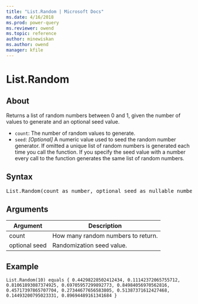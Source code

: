 ```yaml
---
title: "List.Random | Microsoft Docs"
ms.date: 4/16/2018
ms.prod: power-query
ms.reviewer: owend
ms.topic: reference
author: minewiskan
ms.author: owend
manager: kfile
---
```

# List.Random

  
## About  
Returns a list of random numbers between 0 and 1, given the number of values to generate and an optional seed value. <ul> <li>`count`: The number of random values to generate.</li> <li>`seed`: <i>[Optional]</i> A numeric value used to seed the random number generator. If omitted a unique list of random numbers is generated each time you call the function. If you specify the seed value with a number every call to the function generates the same list of random numbers.</li> </ul>  
  
## Syntax

<pre>
List.Random(count as number, optional seed as nullable number) as { Number }  
</pre>
  
## Arguments  
  
|Argument|Description|  
|------------|---------------|  
|count|How many random numbers to return.|  
|optional seed|Randomization seed value.|  
  
## Example  
  
```powerquery-m
List.Random(10) equals { 0.44298228502412434, 0.11142372065755712, 0.81061893087374925, 0.69705957299892773, 0.84984056970562816, 0.45717397865707704, 0.27344677656583805, 0.51387371612427468, 0.14493200795023331, 0.89694489161341684 }  
```  
